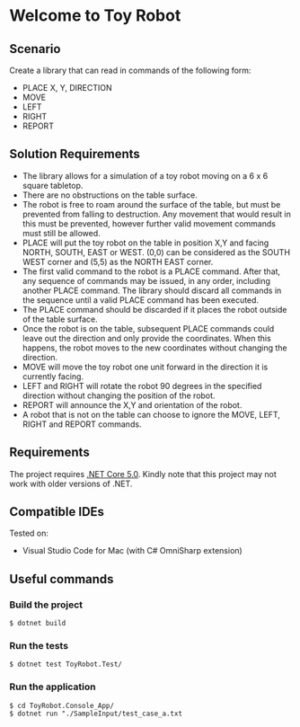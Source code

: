 # Welcome to Toy Robot

## Scenario

Create a library that can read in commands of the following form:
- PLACE X, Y, DIRECTION
- MOVE
- LEFT
- RIGHT
- REPORT

## Solution Requirements

- The library allows for a simulation of a toy robot moving on a 6 x 6 square tabletop.
- There are no obstructions on the table surface.
- The robot is free to roam around the surface of the table, but must be prevented from falling to destruction. Any movement that would result in this must be prevented, however further valid movement commands must still be allowed.
- PLACE will put the toy robot on the table in position X,Y and facing NORTH, SOUTH, EAST or WEST.
(0,0) can be considered as the SOUTH WEST corner and (5,5) as the NORTH EAST corner.
- The first valid command to the robot is a PLACE command. After that, any sequence of commands may be issued, in any order, including another PLACE command. The library should discard all commands in the sequence until a valid PLACE command has been executed.
- The PLACE command should be discarded if it places the robot outside of the table surface.
- Once the robot is on the table, subsequent PLACE commands could leave out the direction and only provide the coordinates. When this happens, the robot moves to the new coordinates without changing the direction.
- MOVE will move the toy robot one unit forward in the direction it is currently facing.
- LEFT and RIGHT will rotate the robot 90 degrees in the specified direction without changing the position of the robot.
- REPORT will announce the X,Y and orientation of the robot.
- A robot that is not on the table can choose to ignore the MOVE, LEFT, RIGHT and REPORT commands.

## Requirements

The project requires [.NET Core 5.0](https://dotnet.microsoft.com/download/dotnet/5.0). 
Kindly note that this project may not work with older versions of .NET.

## Compatible IDEs

Tested on:
- Visual Studio Code for Mac  (with C# OmniSharp extension)

## Useful commands

### Build the project

```console
$ dotnet build
```

### Run the tests

```console
$ dotnet test ToyRobot.Test/
```

### Run the application
```console
$ cd ToyRobot.Console_App/ 
$ dotnet run "./SampleInput/test_case_a.txt
```
